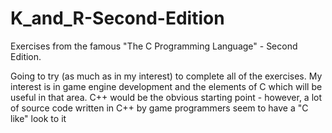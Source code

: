 # K_and_R-Second-Edition
Exercises from the famous "The C Programming Language" - Second Edition.

Going to try (as much as in my interest) to complete all of the exercises. My interest is in game engine development and the elements of C which
will be useful in that area. C++ would be the obvious starting point - however, a lot of source code written in C++ by game programmers seem to have a 
"C like" look to it


